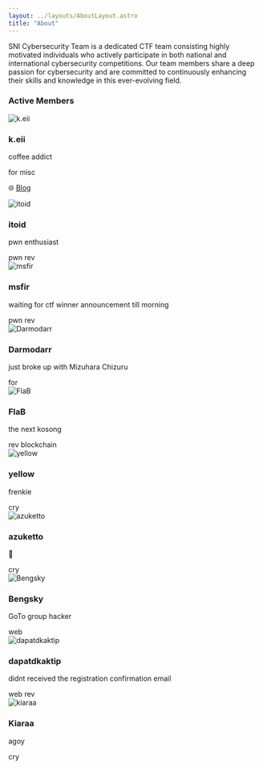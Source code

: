 ```yaml
---
layout: ../layouts/AboutLayout.astro
title: "About"
---
```


SNI Cybersecurity Team is a dedicated CTF team consisting highly motivated individuals who actively participate in both national and international cybersecurity competitions. Our team members share a deep passion for cybersecurity and are committed to continuously enhancing their skills and knowledge in this ever-evolving field.

### Active Members

<div class="grid grid-cols-1 sm:grid-cols-2 gap-6">
  <!-- Member 1 -->
  <div class="flex items-center space-x-4 p-4 border rounded-lg">
    <img src="/avatars/keii.jpg" alt="k.eii" class="w-16 h-16 rounded-full">
    <div>
      <h3 class="font-bold">k.eii</h3>
      <p class="text-sm">coffee addict</p>
      <div class="flex flex-wrap gap-1 mt-1">
        <span class="bg-blue-200 text-blue-800 text-xs font-semibold px-2 py-0.5 rounded">for</span>
        <span class="bg-purple-200 text-purple-800 text-xs font-semibold px-2 py-0.5 rounded">misc</span>
      </div>
      <p class="text-xs text-gray-600 mt-1">
        🌐 <a href="https://keii.codes" target="_blank" class="text-blue-600 hover:underline">Blog</a>
      </p>
    </div>
  </div>

  <!-- Member 2 -->
  <div class="flex items-center space-x-4 p-4 border rounded-lg">
    <img src="/avatars/itoid.jpg" alt="itoid" class="w-16 h-16 rounded-full">
    <div>
      <h3 class="font-bold">itoid</h3>
      <p class="text-sm">pwn enthusiast</p>
      <div class="flex flex-wrap gap-1 mt-1">
        <span class="bg-red-200 text-red-800 text-xs font-semibold px-2 py-0.5 rounded">pwn</span>
        <span class="bg-yellow-200 text-yellow-800 text-xs font-semibold px-2 py-0.5 rounded">rev</span>
      </div>
      <!-- <p class="text-xs text-gray-600 mt-1">
        🌐 <a href="https://itoid.dev" target="_blank" class="text-blue-600 hover:underline">itoid.dev</a>
      </p> -->
    </div>
  </div>

  <!-- Member 3 -->
  <div class="flex items-center space-x-4 p-4 border rounded-lg">
    <img src="https://serikatnewbie.github.io/static/images/avatar/player8.jpg" alt="msfir" class="w-16 h-16 rounded-full">
    <div>
      <h3 class="font-bold">msfir</h3>
      <p class="text-sm">waiting for ctf winner announcement till morning</p>
      <div class="flex flex-wrap gap-1 mt-1">
        <span class="bg-red-200 text-red-800 text-xs font-semibold px-2 py-0.5 rounded">pwn</span>
        <span class="bg-yellow-200 text-yellow-800 text-xs font-semibold px-2 py-0.5 rounded">rev</span>
      </div>
      <!-- <p class="text-xs text-gray-600 mt-1">
        🌐 <a href="https://msfir.my.id" target="_blank" class="text-blue-600 hover:underline">msfir.my.id</a>
      </p> -->
    </div>
  </div>

  <!-- Member 4 -->
  <div class="flex items-center space-x-4 p-4 border rounded-lg">
    <img src="https://serikatnewbie.github.io/static/images/avatar/player7.webp" alt="Darmodarr" class="w-16 h-16 rounded-full">
    <div>
      <h3 class="font-bold">Darmodarr</h3>
      <p class="text-sm">just broke up with Mizuhara Chizuru</p>
      <div class="flex flex-wrap gap-1 mt-1">
        <span class="bg-blue-200 text-blue-800 text-xs font-semibold px-2 py-0.5 rounded">for</span>
      </div>
      <!-- <p class="text-xs text-gray-600 mt-1">
        🌐 <a href="https://darmodarr.dev" target="_blank" class="text-blue-600 hover:underline">darmodarr.dev</a>
      </p> -->
    </div>
  </div>

  <!-- Member 5 -->
  <div class="flex items-center space-x-4 p-4 border rounded-lg">
    <img src="https://serikatnewbie.github.io/static/images/avatar/player3.png" alt="FlaB" class="w-16 h-16 rounded-full">
    <div>
      <h3 class="font-bold">FlaB</h3>
      <p class="text-sm">the next kosong</p>
      <div class="flex flex-wrap gap-1 mt-1">
        <span class="bg-yellow-200 text-yellow-800 text-xs font-semibold px-2 py-0.5 rounded">rev</span>
        <span class="bg-green-200 text-green-800 text-xs font-semibold px-2 py-0.5 rounded">blockchain</span>
      </div>
      <!-- <p class="text-xs text-gray-600 mt-1">
        🌐 <a href="https://flab.dev" target="_blank" class="text-blue-600 hover:underline">flab.dev</a>
      </p> -->
    </div>
  </div>

  <!-- Member 6 -->
  <div class="flex items-center space-x-4 p-4 border rounded-lg">
    <img src="https://avatars.githubusercontent.com/u/86491005?v=4" alt="yellow" class="w-16 h-16 rounded-full">
    <div>
      <h3 class="font-bold">yellow</h3>
      <p class="text-sm">frenkie</p>
      <div class="flex flex-wrap gap-1 mt-1">
        <span class="bg-cyan-200 text-cyan-800 text-xs font-semibold px-2 py-0.5 rounded">cry</span>
      </div>
      <!-- <p class="text-xs text-gray-600 mt-1">
        🌐 <a href="https://yellowsec.dev" target="_blank" class="text-blue-600 hover:underline">yellowsec.dev</a>
      </p> -->
    </div>
  </div>

  <!-- Member 7 -->
  <div class="flex items-center space-x-4 p-4 border rounded-lg">
    <img src="https://serikatnewbie.github.io/static/images/avatar/player5.webp" alt="azuketto" class="w-16 h-16 rounded-full">
    <div>
      <h3 class="font-bold">azuketto</h3>
      <p class="text-sm">🥶</p>
      <div class="flex flex-wrap gap-1 mt-1">
        <span class="bg-cyan-200 text-cyan-800 text-xs font-semibold px-2 py-0.5 rounded">cry</span>
      </div>
      <!-- <p class="text-xs text-gray-600 mt-1">
        🌐 <a href="https://azuketto.dev" target="_blank" class="text-blue-600 hover:underline">azuketto.dev</a>
      </p> -->
    </div>
  </div>

  <!-- Member 8 -->
  <div class="flex items-center space-x-4 p-4 border rounded-lg">
    <img src="https://serikatnewbie.github.io/static/images/avatar/player4.webp" alt="Bengsky" class="w-16 h-16 rounded-full">
    <div>
      <h3 class="font-bold">Bengsky</h3>
      <p class="text-sm">GoTo group hacker</p>
      <div class="flex flex-wrap gap-1 mt-1">
        <span class="bg-pink-200 text-pink-800 text-xs font-semibold px-2 py-0.5 rounded">web</span>
      </div>
      <!-- <p class="text-xs text-gray-600 mt-1">
        🌐 <a href="https://bengsky.my.id" target="_blank" class="text-blue-600 hover:underline">bengsky.my.id</a>
      </p> -->
    </div>
  </div>

  <!-- Member 9 -->
  <div class="flex items-center space-x-4 p-4 border rounded-lg">
    <img src="https://serikatnewbie.github.io/static/images/avatar/player3.png" alt="dapatdkaktip" class="w-16 h-16 rounded-full">
    <div>
      <h3 class="font-bold">dapatdkaktip</h3>
      <p class="text-sm">didnt received the registration confirmation email</p>
      <div class="flex flex-wrap gap-1 mt-1">
        <span class="bg-pink-200 text-pink-800 text-xs font-semibold px-2 py-0.5 rounded">web</span>
        <span class="bg-yellow-200 text-yellow-800 text-xs font-semibold px-2 py-0.5 rounded">rev</span>
      </div>
      <!-- <p class="text-xs text-gray-600 mt-1">
        🌐 <a href="https://dapatdkaktip.dev" target="_blank" class="text-blue-600 hover:underline">dapatdkaktip.dev</a>
      </p> -->
    </div>
  </div>

  <!-- Member 10 -->
  <div class="flex items-center space-x-4 p-4 border rounded-lg">
    <img src="https://serikatnewbie.github.io/static/images/avatar/player11.webp" alt="kiaraa" class="w-16 h-16 rounded-full">
    <div>
      <h3 class="font-bold">Kiaraa</h3>
      <p class="text-sm">agoy</p>
      <div class="flex flex-wrap gap-1 mt-1">
        <span class="bg-cyan-200 text-cyan-800 text-xs font-semibold px-2 py-0.5 rounded">cry</span>
      </div>
      <!-- <p class="text-xs text-gray-600 mt-1">
        🌐 <a href="https://dapatdkaktip.dev" target="_blank" class="text-blue-600 hover:underline">dapatdkaktip.dev</a>
      </p> -->
    </div>
  </div>

</div>
